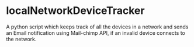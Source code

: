 # localNetworkDeviceTracker
A python script which keeps track of all the devices in a network and sends an Email notification using Mail-chimp API, if an invalid device connects to the network. 
